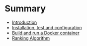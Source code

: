 # Summary

* [Introduction](README.md)
* [Installation, test and configuration](chapter1.md)
* [Build and run a Docker container](chapter2.md)
* [Ranking Algorithm](chapter3.md)

